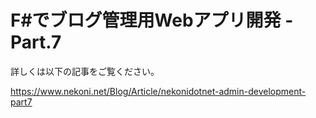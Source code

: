# F#でブログ管理用Webアプリ開発 - Part.7

詳しくは以下の記事をご覧ください。

https://www.nekoni.net/Blog/Article/nekonidotnet-admin-development-part7
